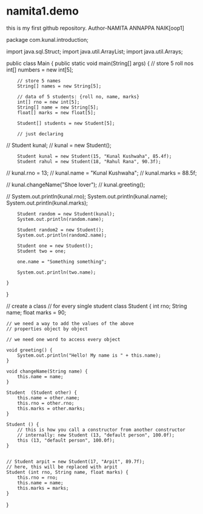 # namita1.demo
this is my first github repository.
Author-NAMITA ANNAPPA NAIK[oop1]


package com.kunal.introduction;

import java.sql.Struct;
import java.util.ArrayList;
import java.util.Arrays;

public class Main {
    public static void main(String[] args) {
        // store 5 roll nos
        int[] numbers = new int[5];

        // store 5 names
        String[] names = new String[5];

        // data of 5 students: {roll no, name, marks}
        int[] rno = new int[5];
        String[] name = new String[5];
        float[] marks = new float[5];

        Student[] students = new Student[5];

        // just declaring
//        Student kunal;
//        kunal = new Student();

        Student kunal = new Student(15, "Kunal Kushwaha", 85.4f);
        Student rahul = new Student(18, "Rahul Rana", 90.3f);

//        kunal.rno = 13;
//        kunal.name = "Kunal Kushwaha";
//        kunal.marks = 88.5f;


//        kunal.changeName("Shoe lover");
//        kunal.greeting();

//
        System.out.println(kunal.rno);
        System.out.println(kunal.name);
        System.out.println(kunal.marks);

        Student random = new Student(kunal);
        System.out.println(random.name);

        Student random2 = new Student();
        System.out.println(random2.name);

        Student one = new Student();
        Student two = one;

        one.name = "Something something";

        System.out.println(two.name);

    }
}

// create a class
// for every single student
class Student {
    int rno;
    String name;
    float marks = 90;

    // we need a way to add the values of the above
    // properties object by object

    // we need one word to access every object

    void greeting() {
        System.out.println("Hello! My name is " + this.name);
    }

    void changeName(String name) {
        this.name = name;
    }

    Student  (Student other) {
        this.name = other.name;
        this.rno = other.rno;
        this.marks = other.marks;
    }

    Student () {
        // this is how you call a constructor from another constructor
        // internally: new Student (13, "default person", 100.0f);
        this (13, "default person", 100.0f);
    }


    // Student arpit = new Student(17, "Arpit", 89.7f);
    // here, this will be replaced with arpit
    Student (int rno, String name, float marks) {
        this.rno = rno;
        this.name = name;
        this.marks = marks;
    }

}
